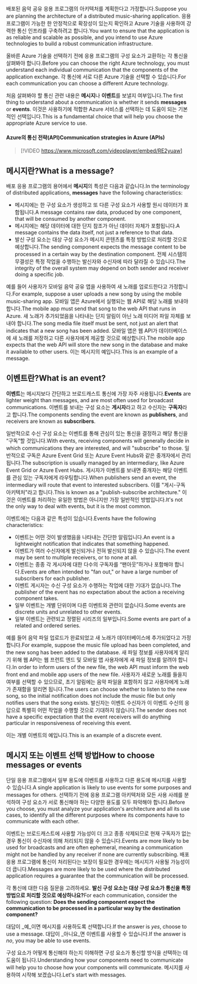 <span data-ttu-id="41902-101">배포된 음악 공유 응용 프로그램의 아키텍처를 계획한다고 가정합니다.</span><span class="sxs-lookup"><span data-stu-id="41902-101">Suppose you are planning the architecture of a distributed music-sharing application.</span></span> <span data-ttu-id="41902-102">응용 프로그램이 가능한 한 안정적으로 확장성이 있는지 확인하고 Azure 기술을 사용하여 강력한 통신 인프라를 구축하려고 합니다.</span><span class="sxs-lookup"><span data-stu-id="41902-102">You want to ensure that the application is as reliable and scalable as possible, and you intend to use Azure technologies to build a robust communication infrastructure.</span></span>

<span data-ttu-id="41902-103">올바른 Azure 기술을 선택하기 전에 응용 프로그램의 구성 요소가 교환하는 각 통신을 살펴봐야 합니다.</span><span class="sxs-lookup"><span data-stu-id="41902-103">Before you can choose the right Azure technology, you must understand each individual communication that the components of the application exchange.</span></span> <span data-ttu-id="41902-104">각 통신에 서로 다른 Azure 기술을 선택할 수 있습니다.</span><span class="sxs-lookup"><span data-stu-id="41902-104">For each communication you can choose a different Azure technology.</span></span>

<span data-ttu-id="41902-105">처음 살펴봐야 할 통신 관련 내용은 **메시지**나 **이벤트**를 보낼지 여부입니다.</span><span class="sxs-lookup"><span data-stu-id="41902-105">The first thing to understand about a communication is whether it sends **messages** or **events**.</span></span> <span data-ttu-id="41902-106">이것은 사용하기에 적합한 Azure 서비스를 선택하는 데 도움이 되는 기본적인 선택입니다.</span><span class="sxs-lookup"><span data-stu-id="41902-106">This is a fundamental choice that will help you choose the appropriate Azure service to use.</span></span>

#### <a name="communication-strategies-in-azure-apis"></a><span data-ttu-id="41902-107">Azure의 통신 전략(API)</span><span class="sxs-lookup"><span data-stu-id="41902-107">Communication strategies in Azure (APIs)</span></span>

> [!VIDEO https://www.microsoft.com/videoplayer/embed/RE2yuaw]

## <a name="what-is-a-message"></a><span data-ttu-id="41902-108">메시지란?</span><span class="sxs-lookup"><span data-stu-id="41902-108">What is a message?</span></span>
<span data-ttu-id="41902-109">배포 응용 프로그램의 용어에서 **메시지**의 특성은 다음과 같습니다.</span><span class="sxs-lookup"><span data-stu-id="41902-109">In the terminology of distributed applications, **messages** have the following characteristics:</span></span>

- <span data-ttu-id="41902-110">메시지에는 한 구성 요소가 생성하고 또 다른 구성 요소가 사용할 원시 데이터가 포함됩니다.</span><span class="sxs-lookup"><span data-stu-id="41902-110">A message contains raw data, produced by one component, that will be consumed by another component.</span></span>
- <span data-ttu-id="41902-111">메시지에는 해당 데이터에 대한 단지 참조가 아닌 데이터 자체가 포함됩니다.</span><span class="sxs-lookup"><span data-stu-id="41902-111">A message contains the data itself, not just a reference to that data.</span></span>
- <span data-ttu-id="41902-112">발신 구성 요소는 대상 구성 요소가 메시지 콘텐츠를 특정 방법으로 처리할 것으로 예상합니다.</span><span class="sxs-lookup"><span data-stu-id="41902-112">The sending component expects the message content to be processed in a certain way by the destination component.</span></span> <span data-ttu-id="41902-113">전체 시스템의 무결성은 특정 작업을 수행하는 발신자와 수신자에 따라 달라질 수 있습니다.</span><span class="sxs-lookup"><span data-stu-id="41902-113">The integrity of the overall system may depend on both sender and receiver doing a specific job.</span></span>

<span data-ttu-id="41902-114">예를 들어 사용자가 모바일 음악 공유 앱을 사용하여 새 노래를 업로드한다고 가정합니다.</span><span class="sxs-lookup"><span data-stu-id="41902-114">For example, suppose a user uploads a new song by using the mobile music-sharing app.</span></span> <span data-ttu-id="41902-115">모바일 앱은 Azure에서 실행되는 웹 API로 해당 노래를 보내야 합니다.</span><span class="sxs-lookup"><span data-stu-id="41902-115">The mobile app must send that song to the web API that runs in Azure.</span></span> <span data-ttu-id="41902-116">새 노래가 추가되었음을 나타내는 단지 알림이 아닌 노래 미디어 파일 자체를 보내야 합니다.</span><span class="sxs-lookup"><span data-stu-id="41902-116">The song media file itself must be sent, not just an alert that indicates that a new song has been added.</span></span> <span data-ttu-id="41902-117">모바일 앱은 웹 API가 데이터베이스에 새 노래를 저장하고 다른 사용자에게 제공할 것으로 예상합니다.</span><span class="sxs-lookup"><span data-stu-id="41902-117">The mobile app expects that the web API will store the new song in the database and make it available to other users.</span></span> <span data-ttu-id="41902-118">이는 메시지의 예입니다.</span><span class="sxs-lookup"><span data-stu-id="41902-118">This is an example of a message.</span></span>

## <a name="what-is-an-event"></a><span data-ttu-id="41902-119">이벤트란?</span><span class="sxs-lookup"><span data-stu-id="41902-119">What is an event?</span></span>

<span data-ttu-id="41902-120">**이벤트**는 메시지보다 간단하고 브로드캐스트 통신에 가장 자주 사용됩니다.</span><span class="sxs-lookup"><span data-stu-id="41902-120">**Events** are lighter weight than messages, and are most often used for broadcast communications.</span></span> <span data-ttu-id="41902-121">이벤트를 보내는 구성 요소는 **게시자**라고 하고 수신자는 **구독자**라고 합니다.</span><span class="sxs-lookup"><span data-stu-id="41902-121">The components sending the event are known as **publishers**, and receivers are known as **subscribers**.</span></span>

<span data-ttu-id="41902-122">일반적으로 수신 구성 요소는 이벤트를 통해 관심이 있는 통신을 결정하고 해당 통신을 “구독”할 것입니다.</span><span class="sxs-lookup"><span data-stu-id="41902-122">With events, receiving components will generally decide in which communications they are interested, and will "subscribe" to those.</span></span> <span data-ttu-id="41902-123">일반적으로 구독은 Azure Event Grid 또는 Azure Event Hubs와 같은 중개자에서 관리됩니다.</span><span class="sxs-lookup"><span data-stu-id="41902-123">The subscription is usually managed by an intermediary, like Azure Event Grid or Azure Event Hubs.</span></span> <span data-ttu-id="41902-124">게시자가 이벤트를 보내면 중개자는 해당 이벤트를 관심 있는 구독자에게 라우팅합니다.</span><span class="sxs-lookup"><span data-stu-id="41902-124">When publishers send an event, the intermediary will route that event to interested subscribers.</span></span> <span data-ttu-id="41902-125">이를 "게시-구독 아키텍처"라고 합니다.</span><span class="sxs-lookup"><span data-stu-id="41902-125">This is known as a "publish-subscribe architecture."</span></span> <span data-ttu-id="41902-126">이것은 이벤트를 처리하는 유일한 방법은 아니지만 가장 일반적인 방법입니다.</span><span class="sxs-lookup"><span data-stu-id="41902-126">It's not the only way to deal with events, but it is the most common.</span></span>

<span data-ttu-id="41902-127">이벤트에는 다음과 같은 특성이 있습니다.</span><span class="sxs-lookup"><span data-stu-id="41902-127">Events have the following characteristics:</span></span>

- <span data-ttu-id="41902-128">이벤트는 어떤 것이 발생했음을 나타내는 간단한 알림입니다.</span><span class="sxs-lookup"><span data-stu-id="41902-128">An event is a lightweight notification that indicates that something happened.</span></span>
- <span data-ttu-id="41902-129">이벤트가 여러 수신자에게 발신되거나 전혀 발신되지 않을 수 있습니다.</span><span class="sxs-lookup"><span data-stu-id="41902-129">The event may be sent to multiple receivers, or to none at all.</span></span>
- <span data-ttu-id="41902-130">이벤트는 종종 각 게시자에 대한 다수의 구독자를 “팬아웃”하거나 포함해야 합니다.</span><span class="sxs-lookup"><span data-stu-id="41902-130">Events are often intended to "fan out," or have a large number of subscribers for each publisher.</span></span>
- <span data-ttu-id="41902-131">이벤트 게시자는 수신 구성 요소가 수행하는 작업에 대한 기대가 없습니다.</span><span class="sxs-lookup"><span data-stu-id="41902-131">The publisher of the event has no expectation about the action a receiving component takes.</span></span>
- <span data-ttu-id="41902-132">일부 이벤트는 개별 단위이며 다른 이벤트와 관련이 없습니다.</span><span class="sxs-lookup"><span data-stu-id="41902-132">Some events are discrete units and unrelated to other events.</span></span> 
- <span data-ttu-id="41902-133">일부 이벤트는 관련되고 정렬된 시리즈의 일부입니다.</span><span class="sxs-lookup"><span data-stu-id="41902-133">Some events are part of a related and ordered series.</span></span>  

<span data-ttu-id="41902-134">예를 들어 음악 파일 업로드가 완료되었고 새 노래가 데이터베이스에 추가되었다고 가정합니다.</span><span class="sxs-lookup"><span data-stu-id="41902-134">For example, suppose the music file upload has been completed, and the new song has been added to the database.</span></span> <span data-ttu-id="41902-135">새 파일 정보를 사용자에게 알리기 위해 웹 API는 웹 프런트 엔드 및 모바일 앱 사용자에게 새 파일 정보를 알려야 합니다.</span><span class="sxs-lookup"><span data-stu-id="41902-135">In order to inform users of the new file, the web API must inform the web front end and mobile app users of the new file.</span></span> <span data-ttu-id="41902-136">사용자가 새로운 노래를 들을지 여부를 선택할 수 있으므로, 초기 알림에는 음악 파일을 포함하지 않고 사용자에게 노래가 존재함을 알리면 됩니다.</span><span class="sxs-lookup"><span data-stu-id="41902-136">The users can choose whether to listen to the new song, so the initial notification does not include the music file but only notifies users that the song exists.</span></span> <span data-ttu-id="41902-137">발신자는 이벤트 수신자가 이 이벤트 수신의 응답으로 특별히 어떤 작업을 수행할 것으로 기대하지 않습니다.</span><span class="sxs-lookup"><span data-stu-id="41902-137">The sender does not have a specific expectation that the event receivers will do anything particular in responsiveness of receiving this event.</span></span>

<span data-ttu-id="41902-138">이는 개별 이벤트의 예입니다.</span><span class="sxs-lookup"><span data-stu-id="41902-138">This is an example of a discrete event.</span></span>

## <a name="how-to-choose-messages-or-events"></a><span data-ttu-id="41902-139">메시지 또는 이벤트 선택 방법</span><span class="sxs-lookup"><span data-stu-id="41902-139">How to choose messages or events</span></span>

<span data-ttu-id="41902-140">단일 응용 프로그램에서 일부 용도에 이벤트를 사용하고 다른 용도에 메시지를 사용할 수 있습니다.</span><span class="sxs-lookup"><span data-stu-id="41902-140">A single application is likely to use events for some purposes and messages for others.</span></span> <span data-ttu-id="41902-141">선택하기 전에 응용 프로그램 아키텍처와 모든 사용 사례를 분석하여 구성 요소가 서로 통신해야 하는 다양한 용도를 모두 파악해야 합니다.</span><span class="sxs-lookup"><span data-stu-id="41902-141">Before you choose, you must analyze your application's architecture and all its use cases, to identify all the different purposes where its components have to communicate with each other.</span></span>

<span data-ttu-id="41902-142">이벤트는 브로드캐스트에 사용할 가능성이 더 크고 종종 삭제되므로 현재 구독자가 없는 경우 통신이 수신자에 의해 처리되지 않을 수 있습니다.</span><span class="sxs-lookup"><span data-stu-id="41902-142">Events are more likely to be used for broadcasts and are often ephemeral, meaning a communication might not be handled by any receiver if none are currently subscribing.</span></span> <span data-ttu-id="41902-143">배포 응용 프로그램에 통신이 처리된다는 보장이 필요한 경우에는 메시지가 사용될 가능성이 더 큽니다.</span><span class="sxs-lookup"><span data-stu-id="41902-143">Messages are more likely to be used where the distributed application requires a guarantee that the communication will be processed.</span></span>

<span data-ttu-id="41902-144">각 통신에 대한 다음 질문을 고려하세요. **발신 구성 요소는 대상 구성 요소가 통신을 특정 방법으로 처리할 것으로 예상하나요?**</span><span class="sxs-lookup"><span data-stu-id="41902-144">For each communication, consider the following question: **Does the sending component expect the communication to be processed in a particular way by the destination component?**</span></span>

<span data-ttu-id="41902-145">대답이 _예_이면 메시지를 사용하도록 선택합니다.</span><span class="sxs-lookup"><span data-stu-id="41902-145">If the answer is _yes_, choose to use a message.</span></span> <span data-ttu-id="41902-146">대답이 _아니요_면 이벤트를 사용할 수 있습니다.</span><span class="sxs-lookup"><span data-stu-id="41902-146">If the answer is _no_, you may be able to use events.</span></span>

<span data-ttu-id="41902-147">구성 요소가 어떻게 통신해야 하는지 이해하면 구성 요소가 통신할 방식을 선택하는 데 도움이 됩니다.</span><span class="sxs-lookup"><span data-stu-id="41902-147">Understanding how your components need to communicate will help you to choose how your components will communicate.</span></span> <span data-ttu-id="41902-148">메시지를 사용하여 시작해 보겠습니다.</span><span class="sxs-lookup"><span data-stu-id="41902-148">Let's start with messages.</span></span>